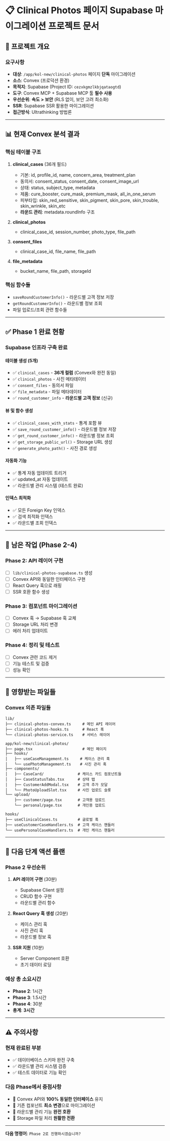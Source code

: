 # 📋 Clinical Photos 페이지 Supabase 마이그레이션 프로젝트 문서

## 🎯 프로젝트 개요

### **요구사항**

- **대상**: `/app/kol-new/clinical-photos` 페이지 **단독** 마이그레이션
- **소스**: Convex (프로덕션 환경)
- **목적지**: Supabase (Project ID: `cezxkgmzlkbjqataogtd`)
- **도구**: Convex MCP + Supabase MCP 툴 **필수 사용**
- **우선순위**: **속도 > 보안** (RLS 없이, 보안 고려 최소화)
- **SSR**: Supabase SSR 활용한 마이그레이션
- **접근방식**: Ultrathinking 방법론

---

## 📊 현재 Convex 분석 결과

### **핵심 테이블 구조**

1. **clinical_cases** (36개 필드)
   - 기본: id, profile_id, name, concern_area, treatment_plan
   - 동의서: consent_status, consent_date, consent_image_url
   - 상태: status, subject_type, metadata
   - 제품: cure_booster, cure_mask, premium_mask, all_in_one_serum
   - 피부타입: skin_red_sensitive, skin_pigment, skin_pore, skin_trouble, skin_wrinkle, skin_etc
   - **라운드 관리**: metadata.roundInfo 구조

2. **clinical_photos**
   - clinical_case_id, session_number, photo_type, file_path

3. **consent_files**
   - clinical_case_id, file_name, file_path

4. **file_metadata**
   - bucket_name, file_path, storageId

### **핵심 함수들**

- `saveRoundCustomerInfo()` - 라운드별 고객 정보 저장
- `getRoundCustomerInfo()` - 라운드별 정보 조회
- 파일 업로드/조회 관련 함수들

---

## ✅ Phase 1 완료 현황

### **Supabase 인프라 구축 완료**

#### **테이블 생성 (5개)**

- ✅ `clinical_cases` - **36개 컬럼** (Convex와 완전 동일)
- ✅ `clinical_photos` - 사진 메타데이터
- ✅ `consent_files` - 동의서 파일
- ✅ `file_metadata` - 파일 메타데이터
- ✅ `round_customer_info` - **라운드별 고객 정보** (신규)

#### **뷰 및 함수 생성**

- ✅ `clinical_cases_with_stats` - 통계 포함 뷰
- ✅ `save_round_customer_info()` - 라운드별 정보 저장
- ✅ `get_round_customer_info()` - 라운드별 정보 조회
- ✅ `get_storage_public_url()` - Storage URL 생성
- ✅ `generate_photo_path()` - 사진 경로 생성

#### **자동화 기능**

- ✅ 통계 자동 업데이트 트리거
- ✅ updated_at 자동 업데이트
- ✅ 라운드별 관리 시스템 (테스트 완료)

#### **인덱스 최적화**

- ✅ 모든 Foreign Key 인덱스
- ✅ 검색 최적화 인덱스
- ✅ 라운드별 조회 인덱스

---

## 🚧 남은 작업 (Phase 2-4)

### **Phase 2: API 레이어 구현**

- [ ] `lib/clinical-photos-supabase.ts` 생성
- [ ] Convex API와 동일한 인터페이스 구현
- [ ] React Query 훅으로 래핑
- [ ] SSR 호환 함수 생성

### **Phase 3: 컴포넌트 마이그레이션**

- [ ] Convex 훅 → Supabase 훅 교체
- [ ] Storage URL 처리 변경
- [ ] 에러 처리 업데이트

### **Phase 4: 정리 및 테스트**

- [ ] Convex 관련 코드 제거
- [ ] 기능 테스트 및 검증
- [ ] 성능 확인

---

## 📁 영향받는 파일들

### **Convex 의존 파일들**

```
lib/
├── clinical-photos-convex.ts     # 메인 API 레이어
├── clinical-photos-hooks.ts      # React 훅
└── clinical-photos-service.ts    # 서비스 레이어

app/kol-new/clinical-photos/
├── page.tsx                      # 메인 페이지
├── hooks/
│   ├── useCaseManagement.ts     # 케이스 관리 훅
│   └── usePhotoManagement.ts    # 사진 관리 훅
├── components/
│   ├── CaseCard/               # 케이스 카드 컴포넌트들
│   ├── CaseStatusTabs.tsx      # 상태 탭
│   ├── CustomerAddModal.tsx    # 고객 추가 모달
│   └── PhotoUploadSlot.tsx     # 사진 업로드 슬롯
└── upload/
    ├── customer/page.tsx       # 고객용 업로드
    └── personal/page.tsx       # 개인용 업로드

hooks/
├── useClinicalCases.ts         # 글로벌 훅
├── useCustomerCaseHandlers.ts  # 고객 케이스 핸들러
└── usePersonalCaseHandlers.ts  # 개인 케이스 핸들러
```

---

## 🎯 다음 단계 액션 플랜

### **Phase 2 우선순위**

1. **API 레이어 구현** (30분)
   - Supabase Client 설정
   - CRUD 함수 구현
   - 라운드별 관리 함수

2. **React Query 훅 생성** (20분)
   - 케이스 관리 훅
   - 사진 관리 훅
   - 라운드별 정보 훅

3. **SSR 지원** (10분)
   - Server Component 호환
   - 초기 데이터 로딩

### **예상 총 소요시간**

- **Phase 2**: 1시간
- **Phase 3**: 1.5시간
- **Phase 4**: 30분
- **총계**: **3시간**

---

## ⚠️ 주의사항

### **현재 완료된 부분**

- ✅ 데이터베이스 스키마 완전 구축
- ✅ 라운드별 관리 시스템 검증
- ✅ 테스트 데이터로 기능 확인

### **다음 Phase에서 중점사항**

- 🎯 Convex API와 **100% 동일한 인터페이스** 유지
- 🎯 기존 컴포넌트 **최소 변경**으로 마이그레이션
- 🎯 라운드별 관리 기능 **완전 호환**
- 🎯 Storage 파일 처리 **원활한 전환**

---

**다음 명령어**: `Phase 2로 진행하시겠습니까?`
